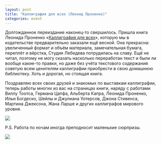 ```yaml
---
layout: post
title: "Каллиграфия для всех (Леонид Проненко)"
categories: event
---
```

Долгожданное переиздание наконец-то свершилось. Пришла книга Леонида Проненко «[Каллиграфия для всех](https://www.artlebedev.ru/everything/izdal/kalligrafia-dlya-vseh/)», которую мы в издательстве предварительно заказали ещё весной. Она прекрасна: увеличенный формат и объём материала, замечательная бумага, переплёт и вёрстка, Студия Лебедева потрудилась на славу. Ещё не читал, поэтому не могу сказать насколько переработан текст и были ли вообще какие-то правки, но даже без учёта текстового содержания советую всем ценителям каллиграфии приобрести в свою домашнюю библиотеку. Хоть и дорогая, но стоящая книга.

Поздравляю всех своих друзей и знакомых по выставкам каллиграфии, теперь работы многих из вас на страницах книги, наряду с работами Виллу Тоотса, Германа Цапфа, Альберта Капра, Леонида Проненко, Ильи Богдеско, Шейлы и Джулиана Уотерсов, Джона Стивенса, Мартина Джексона, Жана Ларше и других каллиграфов мирового уровня.

![](https://pics.livejournal.com/quillcraft/pic/001g1wke)

P.S. Работа по ночам иногда преподносит маленькие сюрпризы.

![](https://pics.livejournal.com/quillcraft/pic/001g3040)